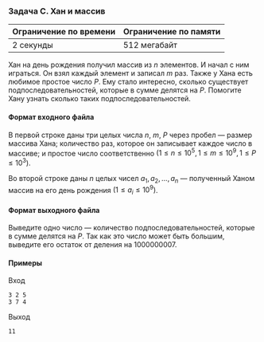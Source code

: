 ### Задача C. Хан и массив

| Ограничение по времени | Ограничение по памяти |
| :--------------------- | :-------------------- |
| 2 секунды              | 512 мегабайт          |

Хан на день рождения получил массив из $n$ элементов. И начал с ним играться. Он взял каждый элемент и записал $m$ раз. Также у Хана есть любимое простое число $P$. Ему стало интересно, сколько существует подпоследовательностей, которые в сумме делятся на $P$. Помогите Хану узнать сколько таких подпоследовательностей.

#### Формат входного файла

В первой строке даны три целых числа $n$, $m$, $P$ через пробел — размер массива Хана; количество раз, которое он записывает каждое число в массиве; и простое число соответственно $(1 \le n \le 10^5, 1 \le m \le 10^9, 1 \le P \le 10^3)$.

Во второй строке даны $n$ целых чисел $a_1, a_2, ..., a_n$ — полученный Ханом массив на его день рождения $(1 \le a_i \le 10^9)$.

#### Формат выходного файла

Выведите одно число — количество подпоследовательностей, которые в сумме делятся на $P$. Так как это число может быть большим, выведите его остаток от деления на $1000000007$.

#### Примеры

Вход

```
3 2 5
3 7 4
```

Выход

```
11
```
